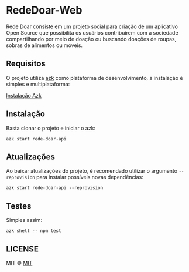 RedeDoar-Web
============

Rede Doar consiste em um projeto social para criação de um aplicativo Open Source que possibilita os usuários contribuírem com a sociedade compartilhando por meio de doação ou buscando doações de roupas, sobras de alimentos ou móveis. 

## Requisitos

O projeto utiliza [azk](http://www.azk.io) como plataforma de desenvolvimento, a instalação é simples e multiplataforma:

[Instalação Azk](http://docs.azk.io/pt-BR/installation/)

## Instalação

Basta clonar o projeto e iniciar o azk:

```azk start rede-doar-api```

## Atualizações

Ao baixar atualizações do projeto, é recomendado utilizar o argumento `--reprovision` para instalar possíveis novas dependências:

```azk start rede-doar-api --reprovision```

## Testes

Simples assim:

```azk shell -- npm test```

## LICENSE

MIT © [MIT](LICENSE)
